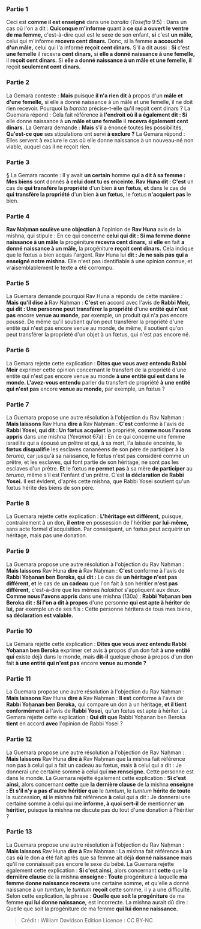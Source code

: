 
### Partie 1
Ceci est <b>comme il est enseigné</b> dans une <i>baraita</i> (<i>Tosefta</i> 9:5) : Dans un cas où l'on a dit : <b>Quiconque m'informe</b> quant à <b>ce qui a ouvert le ventre de ma femme,</b> c'est-à-dire quel est le sexe de son enfant, <b>si</b> c'est <b>un mâle,</b> celui qui m'informe <b>recevra cent dinars.</b> Donc, si la femme <b>a accouché d'un mâle,</b> celui qui l'a informé <b>reçoit cent dinars.</b> S'il a dit aussi : <b>Si</b> c'est <b>une femelle</b> il recevra <b>cent dinars,</b> si <b>elle a donné naissance à une femelle,</b> il <b>reçoit cent dinars.</b> Si <b>elle a donné naissance à un mâle et une femelle, il</b> reçoit <b>seulement cent dinars.</b>

### Partie 2
La Gemara conteste : <b>Mais</b> puisque <b>il n'a rien dit</b> à propos d'un <b>mâle et d'une femelle,</b> si elle a donné naissance à un mâle et une femelle, il ne doit rien recevoir. Pourquoi la <i>baraita</i> précise-t-elle qu'il reçoit cent dinars ? La Guemara répond : Cela fait référence à <b>l'endroit où il a également dit : Si</b> elle donne naissance à <b>un mâle et une femelle</b> il <b>recevra également cent dinars.</b> La Gemara demande : <b>Mais</b> s'il a énoncé toutes les possibilités, <b>Qu'est-ce que</b> ses stipulations ont servi <b>à exclure ?</b> La Gemara répond : Elles servent à exclure le cas où elle donne naissance à un nouveau-né non viable, auquel cas il ne reçoit rien.

### Partie 3
§ La Gemara raconte : Il y avait <b>un certain</b> homme <b>qui a dit à sa femme : Mes biens</b> sont donnés <b>à celui dont tu es enceinte. Rav Huna dit : C'est</b> un cas de <b>qui transfère la propriété</b> d'un bien <b>à un fœtus, et</b> dans le cas de <b>qui transfère la propriété</b> d'un bien <b>à un fœtus,</b> le fœtus <b>n'acquiert pas</b> le bien.

### Partie 4
<b>Rav Naḥman soulève une objection à</b> l'opinion de <b>Rav Huna</b> avis de la mishna, qui stipule : En ce qui concerne <b>celui qui dit : Si ma femme donne naissance à un mâle</b> la progéniture <b>recevra cent dinars,</b> si <b>elle</b> en fait <b>a donné naissance à un mâle,</b> la progéniture <b>reçoit cent dinars.</b> Cela indique que le fœtus a bien acquis l'argent. Rav Huna lui <b>dit : Je ne sais pas qui a enseigné notre mishna.</b> Elle n'est pas identifiable à une opinion connue, et vraisemblablement le texte a été corrompu.

### Partie 5
La Guemara demande pourquoi Rav Huna a répondu de cette manière : <b>Mais qu'il dise à</b> Rav Naḥman : <b>C'est</b> en accord avec l'avis de <b>Rabbi Meir, qui dit : Une personne peut transférer la propriété</b> d'une <b>entité qui n'est pas</b> encore <b>venue au monde,</b> par exemple, un produit qui n'a pas encore poussé. De même qu'il soutient qu'on peut transférer la propriété d'une entité qui n'est pas encore venue au monde, de même, il soutient qu'on peut transférer la propriété d'un objet à un fœtus, qui n'est pas encore né.

### Partie 6
La Gemara rejette cette explication : <b>Dites que vous avez entendu Rabbi Meir</b> exprimer cette opinion concernant le transfert de la propriété d'une entité qui n'est pas encore venue au monde <b>à une entité qui est dans le monde. L'avez-vous entendu</b> parler du transfert de propriété <b>à une entité qui n'est pas</b> encore <b>venue au monde,</b> par exemple, un fœtus ?

### Partie 7
La Guemara propose une autre résolution à l'objection du Rav Naḥman : <b>Mais laissons</b> Rav Huna <b>dire à</b> Rav Naḥman : <b>C'est</b> conforme à l'avis de <b>Rabbi Yosei, qui dit : Un fœtus acquiert</b> la propriété, <b>comme nous l'avons appris</b> dans une mishna (<i>Yevamot</i> 67a) : En ce qui concerne une femme israélite qui a épousé un prêtre et qui, à sa mort, l'a laissée enceinte, le <b>fœtus disqualifie</b> les esclaves cananéens de son père de participer à la <i>teruma</i>, car jusqu'à sa naissance, le fœtus n'est pas considéré comme un prêtre, et les esclaves, qui font partie de son héritage, ne sont pas les esclaves d'un prêtre. <b>Et</b> le fœtus <b>ne permet pas</b> à sa mère <b>de participer</b> au <i>teruma</i>, même s'il est l'enfant d'un prêtre. C'est <b>la déclaration de Rabbi Yosei.</b> Il est évident, d'après cette mishna, que Rabbi Yosei soutient qu'un fœtus hérite des biens de son père.

### Partie 8
La Guemara rejette cette explication : <b>L'héritage est différent,</b> puisque, contrairement à un don, <b>il entre</b> en possession de l'héritier <b>par lui-même,</b> sans acte formel d'acquisition. Par conséquent, un fœtus peut acquérir un héritage, mais pas une donation.

### Partie 9
La Guemara propose une autre résolution à l'objection du Rav Naḥman : <b>Mais laissons</b> Rav Huna <b>dire à</b> Rav Naḥman : <b>C'est</b> conforme à l'avis de <b>Rabbi Yoḥanan ben Beroka, qui dit :</b> Le cas de <b>un héritage n'est pas différent, et</b> le cas de <b>un cadeau</b> que l'on fait à son héritier <b>n'est pas différent,</b> c'est-à-dire que les mêmes <i>halakhot</i> s'appliquent aux deux. <b>Comme nous l'avons appris</b> dans une mishna (130a) : <b>Rabbi Yoḥanan ben Beroka dit : Si l'on a dit à propos</b> d'une personne <b>qui est apte à hériter</b> de <b>lui,</b> par exemple un de ses fils : Cette personne héritera de tous mes biens, <b>sa déclaration est valable.</b>

### Partie 10
La Gemara rejette cette explication : <b>Dites que vous avez entendu Rabbi Yoḥanan ben Beroka</b> exprimer cet avis à propos d'un don fait <b>à une entité qui</b> existe déjà dans le monde,</b> mais <b>dit-il</b> quelque chose à propos d'un don fait <b>à une entité qui n'est pas</b> encore <b>venue au monde ?</b>

### Partie 11
La Guemara propose une autre résolution à l'objection du Rav Naḥman : <b>Mais laissons</b> Rav Huna <b>dire à</b> Rav Naḥman : <b>Il est</b> conforme à l'avis de <b>Rabbi Yoḥanan ben Beroka,</b> qui compare un don à un héritage, <b>et il tient conformément</b> à l'avis de <b>Rabbi Yosei,</b> qu'un fœtus est apte à hériter. La Gemara rejette cette explication : <b>Qui dit que</b> Rabbi Yoḥanan ben Beroka <b>tient</b> en accord <b>avec</b> l'opinion de Rabbi Yosei ?

### Partie 12
La Guemara propose une autre résolution à l'objection de Rav Naḥman : <b>Mais laissons</b> Rav Huna <b>dire à</b> Rav Naḥman que la mishna fait référence non pas à celui qui a fait un cadeau au fœtus, mais <b>à</b> celui qui a dit : Je donnerai une certaine somme à celui qui <b>me renseigne.</b> Cette personne est dans le monde. La Guemara rejette également cette explication : <b>Si c'est ainsi,</b> alors concernant <b>cette</b> que <b>la dernière clause</b> de la mishna <b>enseigne : Et s'il n'y a pas d'autre héritier que</b> le <i>tumtum</i>, le <i>tumtum</i> <b>hérite de toute</b> la succession, <b>si</b> le mishna fait référence <b>à</b> celui qui a dit : Je donnerai une certaine somme à celui qui me <b>informe, à quoi sert-il</b> de mentionner <b>un héritier,</b> puisque la mishna ne discute pas du tout d'une donation à l'héritier ?

### Partie 13
La Guemara propose une autre résolution à l'objection du Rav Naḥman : <b>Mais laissons</b> Rav Huna <b>dire à</b> Rav Naḥman : La mishna fait référence <b>à</b> un cas <b>où</b> le don a été fait après que sa femme ait déjà <b>donné naissance</b> mais qu'il ne connaissait pas encore le sexe du bébé. La Guemara rejette également cette explication : <b>Si c'est ainsi,</b> alors concernant <b>cette</b> que <b>la dernière clause</b> de la mishna <b>enseigne : Toute</b> progéniture à laquelle <b>ma femme donne naissance recevra</b> une certaine somme, et qu'elle a donné naissance à un <i>tumtum</i>, le <i>tumtum</i> <b>reçoit</b> cette somme, il y a une difficulté. Selon cette explication, la phrase : <b>Quelle que soit la progéniture</b> de ma femme <b>qui lui donne naissance,</b> est incorrecte. La mishna aurait dû dire : Quelle que soit la progéniture</b> de ma femme <b>qui lui donne naissance.</b>

>Crédit : William Davidson Edition
>Licence : CC BY-NC